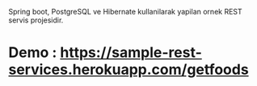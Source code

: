 Spring boot, PostgreSQL ve Hibernate kullanilarak yapilan ornek REST servis projesidir.
# Demo : https://sample-rest-services.herokuapp.com/getfoods
